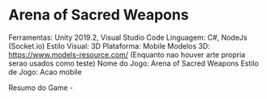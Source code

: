 # Arena of Sacred Weapons

Ferramentas: Unity 2019.2, Visual Studio Code
Linguagem: C#, NodeJs (Socket.io)
Estilo Visual: 3D
Plataforma: Mobile
Modelos 3D: https://www.models-resource.com/ (Enquanto nao houver arte propria serao usados como teste)
Nome do Jogo: Arena of Sacred Weapons
Estilo de Jogo: Acao mobile

Resumo do Game - 

